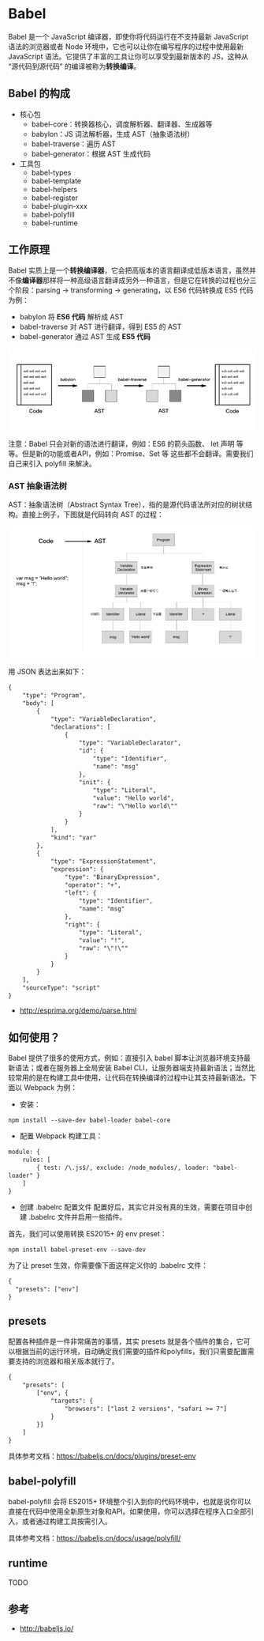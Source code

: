 # Babel
Babel 是一个 JavaScript 编译器，即使你将代码运行在不支持最新 JavaScript 语法的浏览器或者 Node 环境中，它也可以让你在编写程序的过程中使用最新 JavaScript 语法。它提供了丰富的工具让你可以享受到最新版本的 JS，这种从 “源代码到源代码” 的编译被称为**转换编译**。

## Babel 的构成
* 核心包
    * babel-core：转换器核心，调度解析器、翻译器、生成器等
    * babylon：JS 词法解析器，生成 AST（抽象语法树）
    * babel-traverse：遍历 AST
    * babel-generator：根据 AST 生成代码
* 工具包
    * babel-types
    * babel-template
    * babel-helpers
    * babel-register
    * babel-plugin-xxx
    * babel-polyfill
    * babel-runtime

## 工作原理
Babel 实质上是一个**转换编译器**，它会把高版本的语言翻译成低版本语言，虽然并不像**编译器**那样将一种高级语言翻译成另外一种语言，但是它在转换的过程也分三个阶段：parsing -> transforming -> generating，以 ES6 代码转换成 ES5 代码为例：

* babylon 将 **ES6 代码** 解析成 AST
* babel-traverse 对 AST 进行翻译，得到 ES5 的 AST
* babel-generator 通过 AST 生成 **ES5 代码**

![babel-01](../resources/images/babel-compile.png)

注意：Babel 只会对新的语法进行翻译，例如：ES6 的箭头函数、 let 声明 等等。但是新的功能或者API，例如：Promise、Set 等 这些都不会翻译。需要我们自己来引入 polyfill 来解决。

### AST 抽象语法树
AST：抽象语法树（Abstract Syntax Tree），指的是源代码语法所对应的树状结构。直接上例子，下图就是代码转向 AST 的过程：

![babel-01](../resources/images/babel-ast.png)

用 JSON 表达出来如下：

```
{
    "type": "Program",
    "body": [
        {
            "type": "VariableDeclaration",
            "declarations": [
                {
                    "type": "VariableDeclarator",
                    "id": {
                        "type": "Identifier",
                        "name": "msg"
                    },
                    "init": {
                        "type": "Literal",
                        "value": "Hello world",
                        "raw": "\"Hello world\""
                    }
                }
            ],
            "kind": "var"
        },
        {
            "type": "ExpressionStatement",
            "expression": {
                "type": "BinaryExpression",
                "operator": "+",
                "left": {
                    "type": "Identifier",
                    "name": "msg"
                },
                "right": {
                    "type": "Literal",
                    "value": "!",
                    "raw": "\"!\""
                }
            }
        }
    ],
    "sourceType": "script"
}
```

* http://esprima.org/demo/parse.html

## 如何使用？
Babel 提供了很多的使用方式，例如：直接引入 babel 脚本让浏览器环境支持最新语法；或者在服务器上全局安装 Babel CLI，让服务器端支持最新语法；当然比较常用的是在构建工具中使用，让代码在转换编译的过程中让其支持最新语法。下面以 Webpack 为例：

* 安装：

```
npm install --save-dev babel-loader babel-core
```

* 配置 Webpack 构建工具：

```
module: {
    rules: [
        { test: /\.js$/, exclude: /node_modules/, loader: "babel-loader" }
    ]
}
```

* 创建 .babelrc 配置文件
配置好后，其实它并没有真的生效，需要在项目中创建 .babelrc 文件并启用一些插件。

首先，我们可以使用转换 ES2015+ 的 env preset：

```
npm install babel-preset-env --save-dev
```

为了让 preset 生效，你需要像下面这样定义你的 .babelrc 文件：

```
{
  "presets": ["env"]
}
```

## presets
配置各种插件是一件非常痛苦的事情，其实 presets 就是各个插件的集合，它可以根据当前的运行环境，自动确定我们需要的插件和polyfills，我们只需要配置需要支持的浏览器和相关版本就行了。

```
{
    "presets": [
        ["env", {
            "targets": {
                "browsers": ["last 2 versions", "safari >= 7"]
            }
        }]
    ]
}
```

具体参考文档：https://babeljs.cn/docs/plugins/preset-env

## babel-polyfill
babel-polyfill 会将 ES2015+ 环境整个引入到你的代码环境中，也就是说你可以直接在代码中使用全新原生对象和API。如果使用，你可以选择在程序入口全部引入，或者通过构建工具按需引入。

具体参考文档：https://babeljs.cn/docs/usage/polyfill/

## runtime
TODO

## 参考
* http://babeljs.io/

